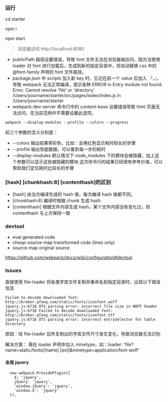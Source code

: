 
### 运行

  cd starter

  npm i

  npm start

> 浏览器访问 http://localhost:8080

* publicPath 路径设置错误，导致 font 文件无法在浏览器端访问。因为当使用 loader 对 font 进行加载后，生成到新的指定目录中，将自动替换 css 中的 @font-family 声明的 font 文件路径。
* package.json 中 scripts 加入新 key 时，忘记在前一个 value 后加入 『，』，导致 webpack 无法正常编译，提示各种 ERROR in Entry module not found: Error: Cannot resolve 'file' or 'directory' /Users/yourname/starter/src/pages/index/index.js in /Users/yourname/starter
* webpack-dev-server 命令行中的 content-base 设置错误导致 html 页面无法访问，在当前范例中不需要设置此选项。

```
webpack --display-modules --profile --colors --progress
```
前三个参数的含义分别是：

* --colors 输出结果带彩色，比如：会用红色显示耗时较长的步骤
* --profile 输出性能数据，可以看到每一步的耗时
* --display-modules 默认情况下 node_modules 下的模块会被隐藏，加上这个参数可以显示这些被隐藏的模块 这次命令行的结果已经很有参考价值，可以帮助我们定位耗时比较长的步骤


### [hash] [chunkhash:8] [contenthash]的区别
* [hash] 由当次编译生成的 hash 值，每次编译 hash 值都不同。
* [chunkhash:8] 编译时根据 chunk 生成 hash
* [contenthash] 根据文件内容生成 hash，某个文件内容没有变化过，则 contenthash 与上次保持一致

### devtool

* eval  generated code
* cheap-source-map  transformed code (lines only)
* source-map  original source

https://github.com/webpack/docs/wiki/configuration#devtool

### Issues
直接使用 file-loader 将各类字库文件复制并重命名到指定目录时，出现以下错误信息
```
Failed to decode downloaded font: http://broker.qfang.com/static/fonts/iconfont.woff
jquery.js:6718 OTS parsing error: incorrect file size in WOFF header
jquery.js:6718 Failed to decode downloaded font: http://broker.qfang.com/static/fonts/iconfont.ttf
jquery.js:6718 OTS parsing error: incorrect entrySelector for table directory
```

原因：经 file-loader 后所复制出的字库文件尺寸发生变化，导致浏览器无法识别

解决方案： 需在 loader 声明中加入 minetype，如：loader: 'file?name=static/fonts/[name].[ext]&minetype=application/font-woff'

#### 全局 jquery
```
  new webpack.ProvidePlugin({
    $: 'jquery',
    jQuery: 'jquery',
    'window.jQuery': 'jquery',
    'window.$': 'jquery'
  }),
```

